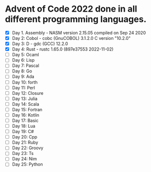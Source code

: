 # Advent of Code 2022 done in all different programming languages.

- [X] Day 1. Assembly - NASM version 2.15.05 compiled on Sep 24 2020
- [X] Day 2: Cobol - cobc (GnuCOBOL) 3.1.2.0 C version "10.2.0"
- [X] Day 3: D        - gdc (GCC) 12.2.0
- [X] Day 4: Rust     - rustc 1.65.0 (897e37553 2022-11-02)
- [ ] Day 5: Ocaml
- [ ] Day 6: Lisp
- [ ] Day 7: Pascal
- [ ] Day 8: Go
- [ ] Day 9: Ada
- [ ] Day 10: forth
- [ ] Day 11: Perl
- [ ] Day 12: Closure
- [ ] Day 13: Julia
- [ ] Day 14: Scala
- [ ] Day 15: Fortran
- [ ] Day 16: Kotlin
- [ ] Day 17: Basic
- [ ] Day 18: Lua
- [ ] Day 19: C#
- [ ] Day 20: Cpp
- [ ] Day 21: Ruby
- [ ] Day 22: Groovy
- [ ] Day 23: Ts
- [ ] Day 24: Nim
- [ ] Day 25: Python
